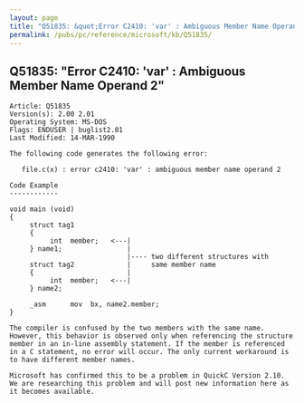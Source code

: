 ```yaml
---
layout: page
title: "Q51835: &quot;Error C2410: 'var' : Ambiguous Member Name Operand 2&quot;"
permalink: /pubs/pc/reference/microsoft/kb/Q51835/
---
```


## Q51835: &quot;Error C2410: 'var' : Ambiguous Member Name Operand 2&quot;

	Article: Q51835
	Version(s): 2.00 2.01
	Operating System: MS-DOS
	Flags: ENDUSER | buglist2.01
	Last Modified: 14-MAR-1990
	
	The following code generates the following error:
	
	   file.c(x) : error c2410: 'var' : ambiguous member name operand 2
	
	Code Example
	------------
	
	void main (void)
	{
	     struct tag1
	     {
	          int  member;   <---|
	     } name1;                |
	                             |---- two different structures with
	     struct tag2             |     same member name
	     {                       |
	          int  member;   <---|
	     } name2;
	
	     _asm      mov  bx, name2.member;
	}
	
	The compiler is confused by the two members with the same name.
	However, this behavior is observed only when referencing the structure
	member in an in-line assembly statement. If the member is referenced
	in a C statement, no error will occur. The only current workaround is
	to have different member names.
	
	Microsoft has confirmed this to be a problem in QuickC Version 2.10.
	We are researching this problem and will post new information here as
	it becomes available.
